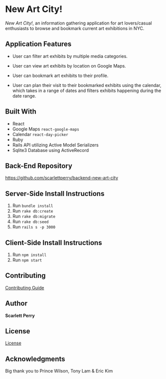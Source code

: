 # New Art City!

*New Art City!*, an information gathering application for art lovers/casual enthusiasts to browse and bookmark current art exhibitions in NYC.

## Application Features
- User can filter art exhibits by multiple media categories.

- User can view art exhibits by location on Google Maps.

- User can bookmark art exhibits to their profile.

- User can plan their visit to their bookmarked exhibits using the calendar, which takes in a range of dates and filters exhibits happening during the date range.


## Built With
- React
- Google Maps `react-google-maps`
- Calendar `react-day-picker`
- Ruby
- Rails API utilizing Active Model Serializers
- Sqlite3 Database using ActiveRecord


## Back-End Repository
https://github.com/scarlettperry/backend-new-art-city

## Server-Side Install Instructions
1. Run `bundle install`
2. Run `rake db:create`
3. Run `rake db:migrate`
4. Run `rake db:seed`
5. Run `rails s -p 3000`

## Client-Side Install Instructions
1. Run `npm install`
2. Run `npm start`

## Contributing
[Contributing Guide](./CONTRIBUTING.md)

## Author
**Scarlett Perry**

## License
[License](./LICENSE.md)

## Acknowledgments
Big thank you to Prince Wilson, Tony Lam & Eric Kim
